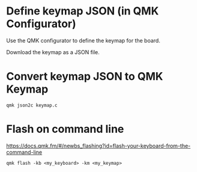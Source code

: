 # Define keymap JSON (in QMK Configurator)

Use the QMK configurator to define the keymap for the board. 

Download the keymap as a JSON file.

# Convert keymap JSON to QMK Keymap

```
qmk json2c keymap.c
```

# Flash on command line

https://docs.qmk.fm/#/newbs_flashing?id=flash-your-keyboard-from-the-command-line

```
qmk flash -kb <my_keyboard> -km <my_keymap>
```
